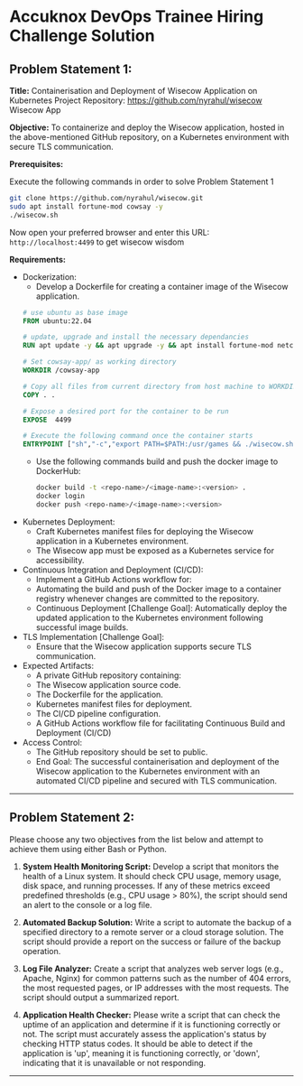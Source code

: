 # Accuknox DevOps Trainee Hiring Challenge Solution


## Problem Statement 1: 
**Title:** Containerisation and Deployment of Wisecow Application on Kubernetes Project Repository: https://github.com/nyrahul/wisecow Wisecow App 

**Objective:** To containerize and deploy the Wisecow application, hosted in the above-mentioned GitHub repository, on a Kubernetes environment with secure TLS communication. 

**Prerequisites:**

Execute the following commands in order to solve Problem Statement 1

```sh
git clone https://github.com/nyrahul/wisecow.git
sudo apt install fortune-mod cowsay -y
./wisecow.sh
```
Now open your preferred browser and enter this URL: `http://localhost:4499` to get wisecow wisdom

**Requirements:** 
- Dockerization:
  - Develop a Dockerfile for creating a container image of the Wisecow application.
  ```Dockerfile
  # use ubuntu as base image
  FROM ubuntu:22.04

  # update, upgrade and install the necessary dependancies
  RUN apt update -y && apt upgrade -y && apt install fortune-mod netcat cowsay -y 
  
  # Set cowsay-app/ as working directory
  WORKDIR /cowsay-app

  # Copy all files from current directory from host machine to WORKDIR
  COPY . .

  # Expose a desired port for the container to be run
  EXPOSE  4499

  # Execute the following command once the container starts
  ENTRYPOINT ["sh","-c","export PATH=$PATH:/usr/games && ./wisecow.sh"]
  ```
  - Use the following commands build and push the docker image to DockerHub:
    ```sh
    docker build -t <repo-name>/<image-name>:<version> .
    docker login
    docker push <repo-name>/<image-name>:<version>
    ```
- Kubernetes Deployment: 
  - Craft Kubernetes manifest files for deploying the Wisecow application in a Kubernetes environment. 
  - The Wisecow app must be exposed as a Kubernetes service for accessibility. 
- Continuous Integration and Deployment (CI/CD): 
  - Implement a GitHub Actions workflow for: 
  - Automating the build and push of the Docker image to a container registry whenever changes are committed to the repository. 
  - Continuous Deployment [Challenge Goal]: Automatically deploy the updated application to the Kubernetes environment following successful image builds. 
- TLS Implementation [Challenge Goal]: 
  - Ensure that the Wisecow application supports secure TLS communication. 
- Expected Artifacts: 
  - A private GitHub repository containing: 
  - The Wisecow application source code. 
  - The Dockerfile for the application. 
  - Kubernetes manifest files for deployment. 
  - The CI/CD pipeline configuration.
  - A GitHub Actions workflow file for facilitating Continuous Build and Deployment (CI/CD) 
- Access Control: 
  - The GitHub repository should be set to public.
  - End Goal: The successful containerisation and deployment of the Wisecow application to the Kubernetes environment with an automated CI/CD pipeline and secured with TLS     communication. 

---

## Problem Statement 2: 
Please choose any two objectives from the list below and attempt to achieve them using either Bash or Python. 

1. **System Health Monitoring Script:** 
Develop a script that monitors the health of a Linux system. It should check CPU usage, memory usage, disk space, and running processes. If any of these metrics exceed predefined thresholds (e.g., CPU usage > 80%), the script should send an alert to the console or a log file. 


2. **Automated Backup Solution:** 
Write a script to automate the backup of a specified directory to a remote server or a cloud storage solution. The script should provide a report on the success or failure of the backup operation. 


3. **Log File Analyzer:** 
Create a script that analyzes web server logs (e.g., Apache, Nginx) for common patterns such as the number of 404 errors, the most requested pages, or IP addresses with the most requests. The script should output a summarized report.


4. **Application Health Checker:**
Please write a script that can check the uptime of an application and determine if it is functioning correctly or not. The script must accurately assess the application's status by checking HTTP status codes. It should be able to detect if the application is 'up', meaning it is functioning correctly, or 'down', indicating that it is unavailable or not responding.

---
